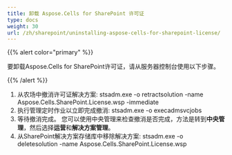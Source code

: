 ```yaml
---
title: 卸载 Aspose.Cells for SharePoint 许可证
type: docs
weight: 30
url: /zh/sharepoint/uninstalling-aspose-cells-for-sharepoint-license/
---
```


{{% alert color="primary" %}} 

要卸载Aspose.Cells for SharePoint许可证，请从服务器控制台使用以下步骤。 

{{% /alert %}} 

1. 从农场中撤消许可证解决方案:
   stsadm.exe -o retractsolution -name Aspose.Cells.SharePoint.License.wsp -immediate
1. 执行管理定时作业以立即完成撤消:
   stsadm.exe -o execadmsvcjobs
1. 等待撤消完成。
   您可以使用中央管理来检查撤消是否完成，方法是转到**中央管理**，然后选择**运营**和**解决方案管理**。
1. 从SharePoint解决方案存储库中移除解决方案:
   stsadm.exe -o deletesolution -name Aspose.Cells.SharePoint.License.wsp
